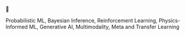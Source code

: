  👋 
 
 Probabilistic ML, Bayesian Inference, Reinforcement Learning, Physics-Informed ML, Generative AI, Multimodality, Meta and Transfer Learning



